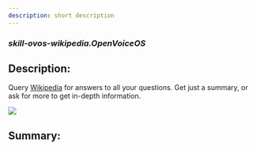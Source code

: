 ```yaml
---
description: short description
---
```


### _skill-ovos-wikipedia.OpenVoiceOS_  
## Description:  
Query [Wikipedia](https://www.wikipedia.org) for answers to all your questions.  Get just a summary, or ask for more to get in-depth information.

![](./gui.gif)  
  
  
  
## Summary:  
